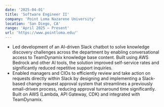 ```yaml
---
date: '2025-04-01'
title: 'Software Engineer II'
company: 'Point Loma Nazarene University'
location: 'San Diego, CA'
range: 'April 2025 – Present'
url: 'https://www.pointloma.edu/'
---
```


- Led development of an AI-driven Slack chatbot to solve knowledge discovery challenges across the department by enabling conversational access to TeamDynamix knowledge base content. Built using AWS Bedrock and other AI tools, the solution improved self-service rates and significantly reduced repetitive support inquiries.
- Enabled managers and CIOs to efficiently review and take action on requests directly within Slack by designing and implementing a Slack-based change request approval system that streamlines a previously email-driven process, reducing approval turnaround time significantly. Built on AWS (Lambda, API Gateway, CDK) and integrated with TeamDynamix.
